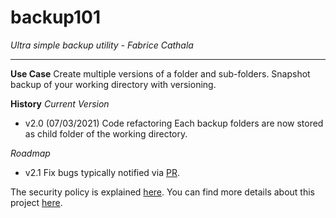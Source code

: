 # backup101

*Ultra simple backup utility - Fabrice Cathala*

---

**Use Case**
Create multiple versions of a folder and sub-folders.
Snapshot backup of your working directory with versioning.

**History**
*Current Version*
* v2.0 (07/03/2021)
Code refactoring
Each backup folders are now stored as child folder of the working directory.

*Roadmap*
* v2.1
Fix bugs typically notified via [PR](https://github.com/fcathala/backup101/pulls).

The security policy is explained [here](https://github.com/fcathala/backup101/blob/main/SECURITY.md).
You can find more details about this project [here](https://backup101.uk/).
